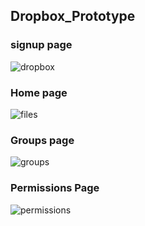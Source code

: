 
## Dropbox_Prototype

### signup page
![dropbox](https://user-images.githubusercontent.com/22604867/36648559-e8907424-1a49-11e8-9ec5-59b8e79dbda9.jpg)

### Home page

![files](https://user-images.githubusercontent.com/22604867/36648628-a7a5ef42-1a4a-11e8-8ea0-3b5609a4ca3c.jpg)

### Groups page

![groups](https://user-images.githubusercontent.com/22604867/36648650-ed083126-1a4a-11e8-9a3d-479181b8f3ca.jpg)

### Permissions Page

![permissions](https://user-images.githubusercontent.com/22604867/36648673-593aa324-1a4b-11e8-9f64-dab6d578f1b9.jpg)

